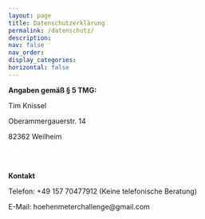```yaml
---
layout: page
title: Datenschutzerklärung
permalink: /datenschutz/
description:
nav: false
nav_order:
display_categories:
horizontal: false
---
```


<html>

<body>
    <p><b>Angaben gemäß § 5 TMG:</b></p>
    <p>Tim Knissel</p>
    <p>Oberammergauerstr. 14</p>
    <p>82362 Weilheim</p>
    <br>
    <br>
    <p><b>Kontakt</b></p>
    <p>Telefon: +49 157 70477912 (Keine telefonische Beratung)</p>
    <p>E-Mail: hoehenmeterchallenge@gmail.com</p>
</body>
</html>

